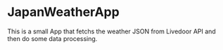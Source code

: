 # JapanWeatherApp

This is a small App that fetchs the weather JSON from Livedoor API and then do some data processing.
